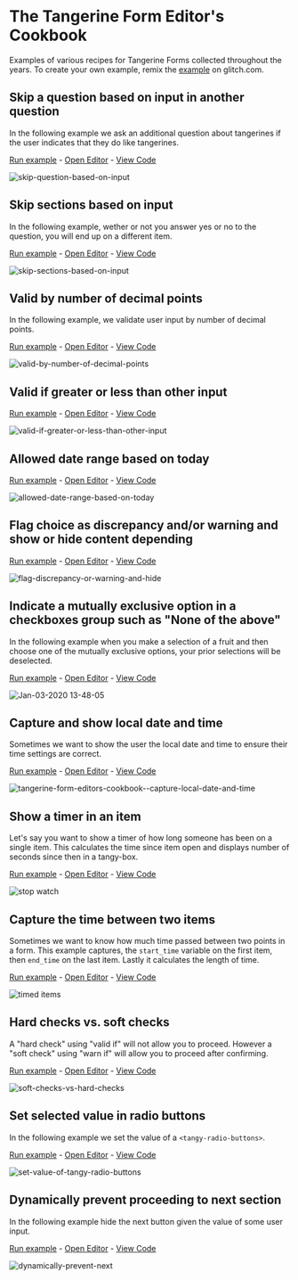 # The Tangerine Form Editor's Cookbook
Examples of various recipes for Tangerine Forms collected throughout the years. To create your own example, remix the [example](https://glitch.com/edit/#!/remix/tangy-form-example-template) on glitch.com.

## Skip a question based on input in another question
In the following example we ask an additional question about tangerines if the user indicates that they do like tangerines.

[Run example](https://skip-question-based-on-input.glitch.me/) - [Open Editor](https://skip-question-based-on-input.glitch.me/#edit) - [View Code](https://glitch.com/edit/#!/skip-question-based-on-input)

![skip-question-based-on-input](./skip-question-based-on-input.gif)

## Skip sections based on input
In the following example, wether or not you answer yes or no to the question, you will end up on a different item.

[Run example](https://skip-sections-based-on-input.glitch.me/) - [Open Editor](https://skip-sections-based-on-input.glitch.me/#edit) - [View Code](https://glitch.com/edit/#!/skip-sections-based-on-input)

![skip-sections-based-on-input](./skip-sections-based-on-input.gif)

## Valid by number of decimal points
In the following example, we validate user input by number of decimal points.

[Run example](https://valid-by-number-of-decimal-points.glitch.me/) - [Open Editor](https://valid-by-number-of-decimal-points.glitch.me/#edit) - [View Code](https://glitch.com/edit/#!/valid-by-number-of-decimal-points)

![valid-by-number-of-decimal-points](valid-by-number-of-decimal-points.gif)

## Valid if greater or less than other input
[Run example](https://valid-if-greater-or-less-than-other-input.glitch.me/) - [Open Editor](https://valid-if-greater-or-less-than-other-input.glitch.me/#edit) - [View Code](https://glitch.com/edit/#!/valid-if-greater-or-less-than-other-input)

![valid-if-greater-or-less-than-other-input](valid-if-greater-or-less-than-other-input.gif)

## Allowed date range based on today
[Run example](https://allowed-date-range-based-on-today.glitch.me/) - [Open Editor](https://allowed-date-range-based-on-today.glitch.me/#edit) - [View Code](https://glitch.com/edit/#!/allowed-date-range-based-on-today)

![allowed-date-range-based-on-today](allowed-date-range-based-on-today.gif)

## Flag choice as discrepancy and/or warning and show or hide content depending
[Run example](https://flag-discrepancy-or-warning-and-hide.glitch.me/) - [Open Editor](https://flag-discrepancy-or-warning-and-hide.glitch.me/#edit) - [View Code](https://glitch.com/edit/#!/flag-discrepancy-or-warning-and-hide)

![flag-discrepancy-or-warning-and-hide](flag-discrepancy-or-warning-and-hide.gif)

## Indicate a mutually exclusive option in a checkboxes group such as "None of the above"
In the following example when you make a selection of a fruit and then choose one of the mutually exclusive options, your prior selections will be deselected.

[Run example](https://mutually-exclusive-checkbox-options.glitch.me/) - [Open Editor](https://mutually-exclusive-checkbox-options.glitch.me/#edit) - [View Code](https://glitch.com/edit/#!/mutually-exclusive-checkbox-options?path=index.html)

![Jan-03-2020 13-48-05](https://user-images.githubusercontent.com/156575/71742567-37efed00-2e30-11ea-999c-9afe2e0b9492.gif)

## Capture and show local date and time
Sometimes we want to show the user the local date and time to ensure their time settings are correct. 

[Run example](https://capture-local-date-and-time.glitch.me/) - [Open Editor](https://capture-local-date-and-time.glitch.me/#edit) - [View Code](https://glitch.com/edit/#!/capture-local-date-and-time)

![tangerine-form-editors-cookbook--capture-local-date-and-time](./tangerine-form-editors-cookbook--capture-local-date-and-time.png)

## Show a timer in an item
Let's say you want to show a timer of how long someone has been on a single item. This calculates the time since item open and displays number of seconds since then in a tangy-box.

[Run example](https://show-a-timer-in-an-item.glitch.me/) - [Open Editor](https://show-a-timer-in-an-item.glitch.me/#edit) - [View Code](https://glitch.com/edit/#!/show-a-timer-in-an-item)

![stop watch](./tangerine-form-editors-cookbook--stop-watch.gif)

## Capture the time between two items
Sometimes we want to know how much time passed between two points in a form. This example captures, the `start_time` variable on the first item, then `end_time` on the last item. Lastly it calculates the length of time.

[Run example](https://capture-the-time-between-two-items.glitch.me/) - [Open Editor](https://capture-the-time-between-two-items.glitch.me/#edit) - [View Code](https://glitch.com/edit/#!/capture-the-time-between-two-items?path=index.html)

![timed items](tangerine-form-editors-cookbook--timed-items.gif)


## Hard checks vs. soft checks
A "hard check" using "valid if" will not allow you to proceed. However a "soft check" using "warn if" will allow you to proceed after confirming.

[Run example](https://soft-checks-vs-hard-checks.glitch.me/) - [Open Editor](https://soft-checks-vs-hard-checks.glitch.me/#edit) - [View Code](https://glitch.com/edit/#!/soft-checks-vs-hard-checks)

![soft-checks-vs-hard-checks](./soft-checks-vs-hard-checks.gif)


## Set selected value in radio buttons
In the following example we set the value of a `<tangy-radio-buttons>`.

[Run example](https://set-value-of-tangy-radio-buttons.glitch.me/) - [Open Editor](https://set-value-of-tangy-radio-buttons.glitch.me/#edit) - [View Code](https://glitch.com/edit/#!/set-value-of-tangy-radio-buttons)

![set-value-of-tangy-radio-buttons](./set-value-of-tangy-radio-buttons.png)


## Dynamically prevent proceeding to next section
In the following example hide the next button given the value of some user input.

[Run example](https://dynamically-prevent-next.glitch.me/) - [Open Editor](https://dynamically-prevent-next.glitch.me/#edit) - [View Code](https://glitch.com/edit/#!/dynamically-prevent-next)

![dynamically-prevent-next](./dynamically-prevent-next.gif)

